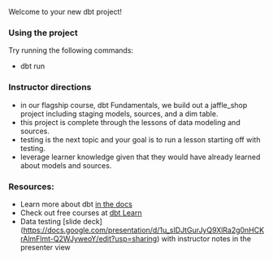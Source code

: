 Welcome to your new dbt project!

### Using the project

Try running the following commands:
- dbt run

### Instructor directions
- in our flagship course, dbt Fundamentals, we build out a jaffle_shop project including staging models, sources, and a dim table.
- this project is complete through the lessons of data modeling and sources.
- testing is the next topic and your goal is to run a lesson starting off with testing.
- leverage learner knowledge given that they would have already learned about models and sources. 

### Resources:
- Learn more about dbt [in the docs](https://docs.getdbt.com/docs/introduction)
- Check out free courses at [dbt Learn](https://learn.getdbt.com/)
- Data testing [slide deck] (https://docs.google.com/presentation/d/1u_sIDJtGurJyQ9XlRa2g0nHCKrAlmFlmt-Q2WJyweoY/edit?usp=sharing) with instructor notes in the presenter view
